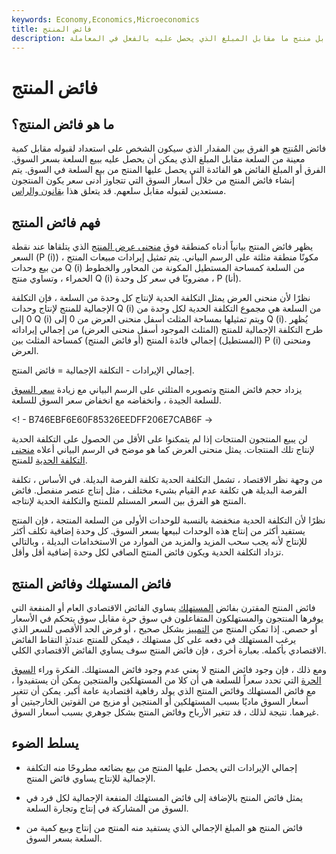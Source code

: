 ```yaml
---
keywords: Economy,Economics,Microeconomics
title: فائض المنتج
description: فائض المنتج هو الفرق بين مقدار السلعة التي يرغب المنتج في قبولها مقابل منتج ما مقابل المبلغ الذي يحصل عليه بالفعل في المعاملة.
---
```


# فائض المنتج
## ما هو فائض المنتج؟

فائض المُنتِج هو الفرق بين المقدار الذي سيكون الشخص على استعداد لقبوله مقابل كمية معينة من السلعة مقابل المبلغ الذي يمكن أن يحصل عليه ببيع السلعة بسعر السوق. الفرق أو المبلغ الفائض هو الفائدة التي يحصل عليها المنتج من بيع السلعة في السوق. يتم إنشاء فائض المنتج من خلال أسعار السوق التي تتجاوز أدنى سعر يكون المنتجون مستعدين لقبوله مقابل سلعهم. قد يتعلق هذا [بقانون والراس](/walras-law).

## فهم فائض المنتج

يظهر فائض المنتج بيانياً أدناه كمنطقة فوق [منحنى عرض المنتج](/supply-curve) الذي يتلقاها عند نقطة السعر (P (i)) ، مكونًا منطقة مثلثة على الرسم البياني. يتم تمثيل إيرادات مبيعات المنتج من بيع وحدات Q (i) من السلعة كمساحة المستطيل المكونة من المحاور والخطوط الحمراء ، وتساوي منتج Q (i) مضروبًا في سعر كل وحدة ، P (أنا).

نظرًا لأن منحنى العرض يمثل التكلفة الحدية لإنتاج كل وحدة من السلعة ، فإن التكلفة الإجمالية للمنتج لإنتاج وحدات Q (i) من السلعة هي مجموع التكلفة الحدية لكل وحدة من 0 إلى Q (i) ويتم تمثيلها بمساحة المثلث أسفل منحنى العرض من 0 إلى Q (i). يُظهر طرح التكلفة الإجمالية للمنتج (المثلث الموجود أسفل منحنى العرض) من إجمالي إيراداته (المستطيل) إجمالي فائدة المنتج (أو فائض المنتج) كمساحة المثلث بين P (i) ومنحنى العرض.

إجمالي الإيرادات - التكلفة الإجمالية = فائض المنتج.

يزداد حجم فائض المنتج وتصويره المثلثي على الرسم البياني مع زيادة [سعر السوق](/market-price) للسلعة الجيدة ، وانخفاضه مع انخفاض سعر السوق للسلعة.

<! - B746EBF6E60F85326EEDFF206E7CAB6F ->

لن يبيع المنتجون المنتجات إذا لم يتمكنوا على الأقل من الحصول على التكلفة الحدية لإنتاج تلك المنتجات. يمثل منحنى العرض كما هو موضح في الرسم البياني أعلاه [منحنى التكلفة الحدية](/marginalcostofproduction) للمنتج.

من وجهة نظر الاقتصاد ، تشمل التكلفة الحدية تكلفة الفرصة البديلة. في الأساس ، تكلفة الفرصة البديلة هي تكلفة عدم القيام بشيء مختلف ، مثل إنتاج عنصر منفصل. فائض المنتج هو الفرق بين السعر المستلم للمنتج والتكلفة الحدية لإنتاجه.

نظرًا لأن التكلفة الحدية منخفضة بالنسبة للوحدات الأولى من السلعة المنتجة ، فإن المنتج يستفيد أكثر من إنتاج هذه الوحدات لبيعها بسعر السوق. كل وحدة إضافية تكلف أكثر للإنتاج لأنه يجب سحب المزيد والمزيد من الموارد من الاستخدامات البديلة ، وبالتالي تزداد التكلفة الحدية ويكون فائض المنتج الصافي لكل وحدة إضافية أقل وأقل.

## فائض المستهلك وفائض المنتج

فائض المنتج المقترن بفائض [المستهلك](/consumer_surplus) يساوي الفائض الاقتصادي العام أو المنفعة التي يوفرها المنتجون والمستهلكون المتفاعلون في سوق حرة مقابل سوق يتحكم في الأسعار أو حصص. إذا تمكن المنتج من [التمييز](/price_discrimination) بشكل صحيح ، أو فرض الحد الأقصى للسعر الذي يرغب المستهلك في دفعه على كل مستهلك ، فيمكن للمنتج عندئذٍ التقاط الفائض الاقتصادي بأكمله. بعبارة أخرى ، فإن فائض المنتج سوف يساوي الفائض الاقتصادي الكلي.

ومع ذلك ، فإن وجود فائض المنتج لا يعني عدم وجود فائض المستهلك. الفكرة وراء [السوق الحرة](/freemarket) التي تحدد سعراً للسلعة هي أن كلا من المستهلكين والمنتجين يمكن أن يستفيدوا ، مع فائض المستهلك وفائض المنتج الذي يولد رفاهية اقتصادية عامة أكبر. يمكن أن تتغير أسعار السوق ماديًا بسبب المستهلكين أو المنتجين أو مزيج من القوتين الخارجيتين أو غيرهما. نتيجة لذلك ، قد تتغير الأرباح وفائض المنتج بشكل جوهري بسبب أسعار السوق.

## يسلط الضوء

- إجمالي الإيرادات التي يحصل عليها المنتج من بيع بضائعه مطروحًا منه التكلفة الإجمالية للإنتاج يساوي فائض المنتج.

- يمثل فائض المنتج بالإضافة إلى فائض المستهلك المنفعة الإجمالية لكل فرد في السوق من المشاركة في إنتاج وتجارة السلعة.

- فائض المنتج هو المبلغ الإجمالي الذي يستفيد منه المنتج من إنتاج وبيع كمية من السلعة بسعر السوق.

